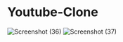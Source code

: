 # Youtube-Clone
![Screenshot (36)](https://github.com/aditya-dhungel/Youtube-Clone/assets/139989063/3e24584c-197b-4789-8f37-f207abd2d3fe)
![Screenshot (37)](https://github.com/aditya-dhungel/Youtube-Clone/assets/139989063/1894f0ad-7d9f-453c-8a18-b9096af5370b)
